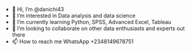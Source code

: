 - 👋 Hi, I’m @danichi43
- 👀 I’m interested in Data analysis and data science
- 🌱 I’m currently learning Python, SPSS, Advanced Excel, Tableau 
- 💞️ I’m looking to collaborate on other data enthusiasts and experts out there 
- 📫 How to reach me WhatsApp +2348149678751

<!---
danichi43/danichi43 is a ✨ special ✨ repository because its `README.md` (this file) appears on your GitHub profile.
You can click the Preview link to take a look at your changes.
--->
